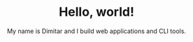<div align="center">
  <h1>Hello, world!</h1>
  <p>
    My name is Dimitar and I build web applications and CLI tools. <br>
  </p>
</div>
